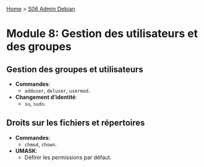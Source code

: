 [Home](https://github.com/Addleo/TSSR/tree/main) > [S06 Admin Debian](https://github.com/Addleo/TSSR/tree/S06%267-Admin_Debian)  

# Module 8: Gestion des utilisateurs et des groupes

## Gestion des groupes et utilisateurs

-   **Commandes**:
    -   `adduser`, `deluser`, `usermod`.
-   **Changement d’identité**:
    -   `su`, `sudo`.

## Droits sur les fichiers et répertoires

-   **Commandes**:
    -   `chmod`, `chown`.
-   **UMASK**:
    -   Définir les permissions par défaut.

